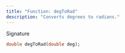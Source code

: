 ```yaml
---
title: "Function: degToRad"
description: "Converts degrees to radians."
---
```


Signature
```dart
double degToRad(double deg);
```
